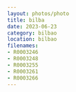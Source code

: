 ```yaml
---
layout: photos/photo
title: bilba
date: 2023-06-23
category: bilbao
location: bilbao
filenames: 
- R0003246
- R0003248
- R0003255
- R0003261
- R0003266
---
```

